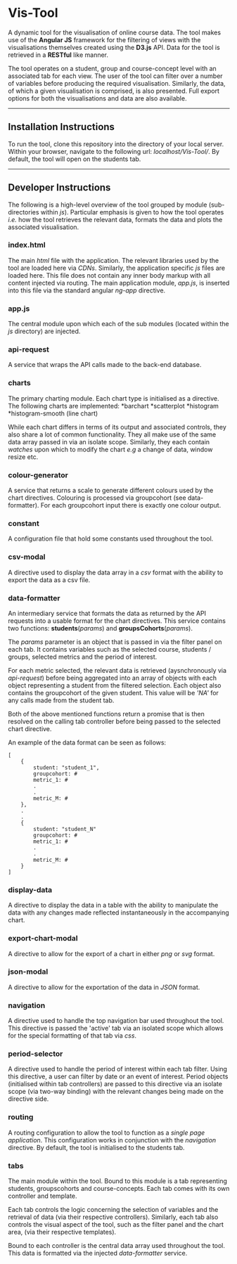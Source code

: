 # Vis-Tool
A dynamic tool for the visualisation of online course data. The tool makes use of the **Angular JS** framework for the filtering of views with the visualisations themselves created using the **D3.js** API. Data for the tool is retrieved in a **RESTful** like manner.

The tool operates on a student, group and course-concept level with an associated tab for each view. The user of the tool can filter over a number of variables before producing the required visualisation. Similarly, the data, of which a given visualisation is comprised, is also presented. Full export options for both the visualisations and data are also available.

----

## Installation Instructions
To run the tool, clone this repository into the directory of your local server. Within your browser, navigate to the following url: *localhost/Vis-Tool/*. By default, the tool will open on the students tab.

----

## Developer Instructions
The following is a high-level overview of the tool grouped by module (sub-directories within *js*). Particular emphasis is given to how the tool operates *i.e.* how the tool retrieves the relevant data, formats the data and plots the associated visualisation.

### index.html
The main *html* file with the application. The relevant libraries used by the tool are loaded here via *CDNs*. Similarly, the application specific *js* files are loaded here. This file does not contain any inner body markup with all content injected via routing. The main application module, *app.js*, is inserted into this file via the standard angular *ng-app* directive.

### app.js
The central module upon which each of the sub modules (located within the *js* directory) are injected.

### api-request
A service that wraps the API calls made to the back-end database. 

### charts
The primary charting module. Each chart type is initialised as a directive. 
The following charts are implemented: 
*barchart 
*scatterplot
*histogram
*histogram-smooth (line chart)

While each chart differs in terms of its output and associated controls, they also share a lot of common functionality. They all make use of the same data array passed in via an isolate scope. Similarly, they each contain *watches* upon which to modify the chart *e.g* a change of data, window resize etc.

### colour-generator
A service that returns a scale to generate different colours used by the chart directives. Colouring is processed via groupcohort (see data-formatter). For each groupcohort input there is exactly one colour output.

### constant
A configuration file that hold some constants used throughout the tool. 

### csv-modal
A directive used to display the data array in a *csv* format with the ability to export the data as a csv file.

### data-formatter
An intermediary service that formats the data as returned by the API requests into a usable format for the chart directives. This service contains two functions: **students**(*params*) and **groupsCohorts**(*params*).

The *params* parameter is an object that is passed in via the filter panel on each tab. It contains variables such as the selected course, students / groups, selected metrics and the period of interest.

For each metric selected, the relevant data is retrieved (aysnchronously via *api-request*) before being aggregated into an array of objects with each object representing a student from the filtered selection. Each object also contains the groupcohort of the given student. This value will be *'NA'* for any calls made from the student tab.

Both of the above mentioned functions return a promise that is then resolved on the calling tab controller before being passed to the selected chart directive.

An example of the data format can be seen as follows:

	[
		{
			student: "student_1",
			groupcohort: #
			metric_1: #
			.
			.
			metric_M: #
		},
		.
		.
		{
			student: "student_N"
			groupcohort: #
			metric_1: #
			.
			.
			metric_M: #
		}
	]

### display-data
A directive to display the data in a table with the ability to manipulate the data with any changes made reflected instantaneously in the accompanying chart.

### export-chart-modal
A directive to allow for the export of a chart in either *png* or *svg* format.

### json-modal
A directive to allow for the exportation of the data in *JSON* format.

### navigation
A directive used to handle the top navigation bar used throughout the tool. This directive is passed the 'active' tab via an isolated scope which allows for the special formatting of that tab via *css*.

### period-selector
A directive used to handle the period of interest within each tab filter. Using this directive, a user can filter by date or an event of interest. Period objects (initialised within tab controllers) are passed to this directive via an isolate scope (via two-way binding) with the relevant changes being made on the directive side.

### routing
A routing configuration to allow the tool to function as a *single page application*. This configuration works in conjunction with the *navigation* directive. By default, the tool is initialised to the students tab.

### tabs
The main module within the tool. Bound to this module is a tab representing students, groupscohorts and course-concepts. Each tab comes with its own controller and template.

Each tab controls the logic concerning the selection of variables and the retrieval of data (via their respective controllers). Similarly, each tab also controls the visual aspect of the tool, such as the filter panel and the chart area, (via their respective templates). 

Bound to each controller is the central data array used throughout the tool. This data is formatted via the injected *data-formatter* service.